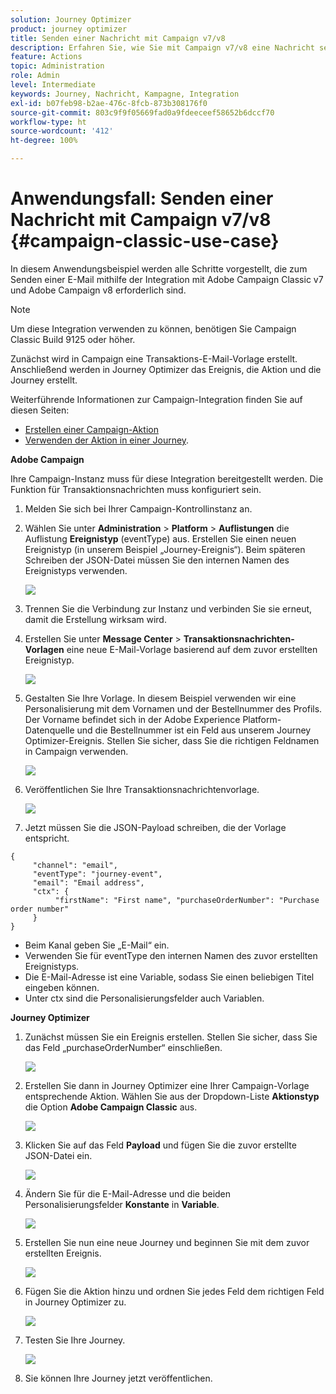 ```yaml
---
solution: Journey Optimizer
product: journey optimizer
title: Senden einer Nachricht mit Campaign v7/v8
description: Erfahren Sie, wie Sie mit Campaign v7/v8 eine Nachricht senden.
feature: Actions
topic: Administration
role: Admin
level: Intermediate
keywords: Journey, Nachricht, Kampagne, Integration
exl-id: b07feb98-b2ae-476c-8fcb-873b308176f0
source-git-commit: 803c9f9f05669fad0a9fdeeceef58652b6dccf70
workflow-type: ht
source-wordcount: '412'
ht-degree: 100%

---
```


# Anwendungsfall: Senden einer Nachricht mit Campaign v7/v8 {#campaign-classic-use-case}

In diesem Anwendungsbeispiel werden alle Schritte vorgestellt, die zum Senden einer E-Mail mithilfe der Integration mit Adobe Campaign Classic v7 und Adobe Campaign v8 erforderlich sind.

>[!NOTE]
>
>Um diese Integration verwenden zu können, benötigen Sie Campaign Classic Build 9125 oder höher.

Zunächst wird in Campaign eine Transaktions-E-Mail-Vorlage erstellt. Anschließend werden in Journey Optimizer das Ereignis, die Aktion und die Journey erstellt.

Weiterführende Informationen zur Campaign-Integration finden Sie auf diesen Seiten:

* [Erstellen einer Campaign-Aktion](../action/acc-action.md)
* [Verwenden der Aktion in einer Journey](../building-journeys/using-adobe-campaign-classic.md).

**Adobe Campaign**

Ihre Campaign-Instanz muss für diese Integration bereitgestellt werden. Die Funktion für Transaktionsnachrichten muss konfiguriert sein.

1. Melden Sie sich bei Ihrer Campaign-Kontrollinstanz an.

1. Wählen Sie unter **Administration** > **Platform** > **Auflistungen** die Auflistung **Ereignistyp** (eventType) aus. Erstellen Sie einen neuen Ereignistyp (in unserem Beispiel „Journey-Ereignis“). Beim späteren Schreiben der JSON-Datei müssen Sie den internen Namen des Ereignistyps verwenden.

   ![](assets/accintegration-uc-1.png)

1. Trennen Sie die Verbindung zur Instanz und verbinden Sie sie erneut, damit die Erstellung wirksam wird.

1. Erstellen Sie unter **Message Center** > **Transaktionsnachrichten-Vorlagen** eine neue E-Mail-Vorlage basierend auf dem zuvor erstellten Ereignistyp.

   ![](assets/accintegration-uc-2.png)

1. Gestalten Sie Ihre Vorlage. In diesem Beispiel verwenden wir eine Personalisierung mit dem Vornamen und der Bestellnummer des Profils. Der Vorname befindet sich in der Adobe Experience Platform-Datenquelle und die Bestellnummer ist ein Feld aus unserem Journey Optimizer-Ereignis. Stellen Sie sicher, dass Sie die richtigen Feldnamen in Campaign verwenden.

   ![](assets/accintegration-uc-3.png)

1. Veröffentlichen Sie Ihre Transaktionsnachrichtenvorlage.

   ![](assets/accintegration-uc-4.png)

1. Jetzt müssen Sie die JSON-Payload schreiben, die der Vorlage entspricht.

```
{
     "channel": "email",
     "eventType": "journey-event",
     "email": "Email address",
     "ctx": {
          "firstName": "First name", "purchaseOrderNumber": "Purchase order number"
     }
}
```

* Beim Kanal geben Sie „E-Mail“ ein.
* Verwenden Sie für eventType den internen Namen des zuvor erstellten Ereignistyps.
* Die E-Mail-Adresse ist eine Variable, sodass Sie einen beliebigen Titel eingeben können.
* Unter ctx sind die Personalisierungsfelder auch Variablen.

**Journey Optimizer**

1. Zunächst müssen Sie ein Ereignis erstellen. Stellen Sie sicher, dass Sie das Feld „purchaseOrderNumber“ einschließen.

   ![](assets/accintegration-uc-5.png)

1. Erstellen Sie dann in Journey Optimizer eine Ihrer Campaign-Vorlage entsprechende Aktion. Wählen Sie aus der Dropdown-Liste **Aktionstyp** die Option **Adobe Campaign Classic** aus.

   ![](assets/accintegration-uc-6.png)

1. Klicken Sie auf das Feld **Payload** und fügen Sie die zuvor erstellte JSON-Datei ein.

   ![](assets/accintegration-uc-7.png)

1. Ändern Sie für die E-Mail-Adresse und die beiden Personalisierungsfelder **Konstante** in **Variable**.

   ![](assets/accintegration-uc-8.png)

1. Erstellen Sie nun eine neue Journey und beginnen Sie mit dem zuvor erstellten Ereignis.

   ![](assets/accintegration-uc-9.png)

1. Fügen Sie die Aktion hinzu und ordnen Sie jedes Feld dem richtigen Feld in Journey Optimizer zu.

   ![](assets/accintegration-uc-10.png)

1. Testen Sie Ihre Journey.

   ![](assets/accintegration-uc-11.png)

1. Sie können Ihre Journey jetzt veröffentlichen.
